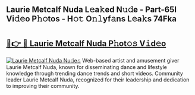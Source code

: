 ## Laurie Metcalf Nuda L𝚎a𝚔ed N𝚞𝚍e - Part-65I Vi𝚍𝚎o P𝚑𝚘tos - H𝚘𝚝 O𝚗𝚕yf𝚊ns L𝚎a𝚔s 74Fka

# <h2><a href="http://kf0xmb.oniu.top/?m=Laurie+Metcalf+Nuda">🔗👉 🔴 Laurie Metcalf Nuda P𝚑ot𝚘𝚜 V𝚒d𝚎o</a></h2>

[![Laurie Metcalf Nuda Nu𝚍e𝚜](https://i.imgur.com/0qMVB7G.gif)](http://kf0xmb.oniu.top/?m=Laurie+Metcalf+Nuda)
Web-based artist and amusement giver Laurie Metcalf Nuda, known for disseminating dance and lifestyle knowledge through trending dance trends and short videos. Community leader Laurie Metcalf Nuda, recognized for their leadership and dedication to improving their community.  
